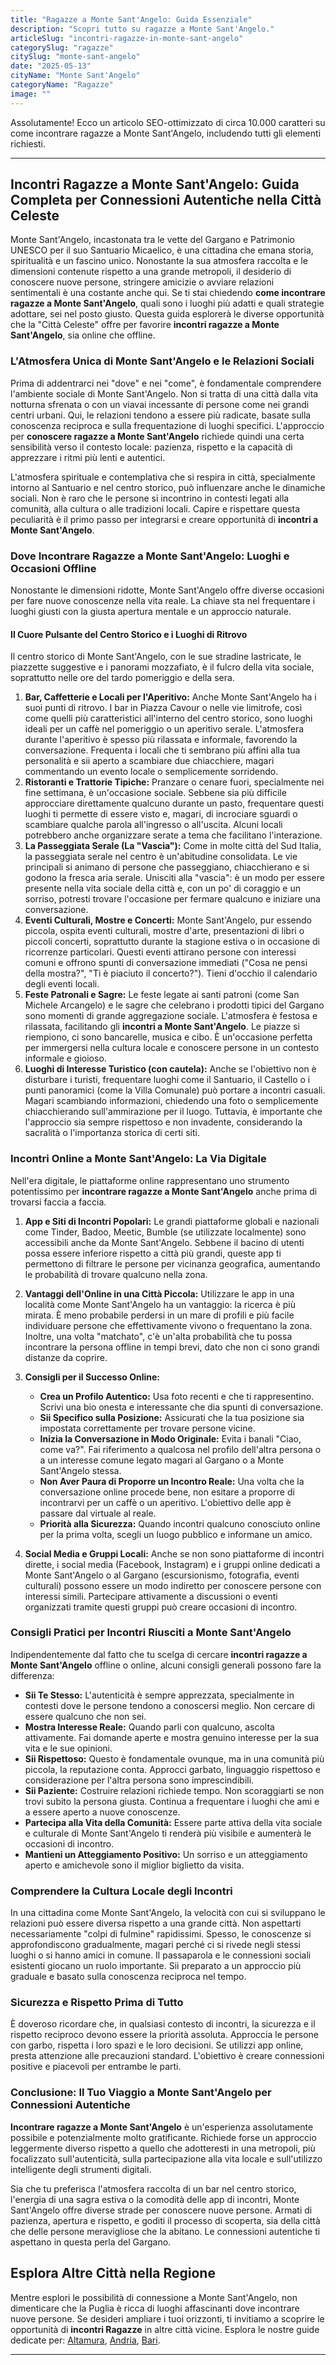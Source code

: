 ```yaml
---
title: "Ragazze a Monte Sant'Angelo: Guida Essenziale"
description: "Scopri tutto su ragazze a Monte Sant'Angelo."
articleSlug: "incontri-ragazze-in-monte-sant-angelo" 
categorySlug: "ragazze"
citySlug: "monte-sant-angelo"
date: "2025-05-13"
cityName: "Monte Sant'Angelo"
categoryName: "Ragazze"
image: ""
---
```


Assolutamente! Ecco un articolo SEO-ottimizzato di circa 10.000 caratteri su come incontrare ragazze a Monte Sant'Angelo, includendo tutti gli elementi richiesti.

---

## Incontri Ragazze a Monte Sant'Angelo: Guida Completa per Connessioni Autentiche nella Città Celeste

Monte Sant'Angelo, incastonata tra le vette del Gargano e Patrimonio UNESCO per il suo Santuario Micaelico, è una cittadina che emana storia, spiritualità e un fascino unico. Nonostante la sua atmosfera raccolta e le dimensioni contenute rispetto a una grande metropoli, il desiderio di conoscere nuove persone, stringere amicizie o avviare relazioni sentimentali è una costante anche qui. Se ti stai chiedendo **come incontrare ragazze a Monte Sant'Angelo**, quali sono i luoghi più adatti e quali strategie adottare, sei nel posto giusto. Questa guida esplorerà le diverse opportunità che la "Città Celeste" offre per favorire **incontri ragazze a Monte Sant'Angelo**, sia online che offline.

### L'Atmosfera Unica di Monte Sant'Angelo e le Relazioni Sociali

Prima di addentrarci nei "dove" e nei "come", è fondamentale comprendere l'ambiente sociale di Monte Sant'Angelo. Non si tratta di una città dalla vita notturna sfrenata o con un viavai incessante di persone come nei grandi centri urbani. Qui, le relazioni tendono a essere più radicate, basate sulla conoscenza reciproca e sulla frequentazione di luoghi specifici. L'approccio per **conoscere ragazze a Monte Sant'Angelo** richiede quindi una certa sensibilità verso il contesto locale: pazienza, rispetto e la capacità di apprezzare i ritmi più lenti e autentici.

L'atmosfera spirituale e contemplativa che si respira in città, specialmente intorno al Santuario e nel centro storico, può influenzare anche le dinamiche sociali. Non è raro che le persone si incontrino in contesti legati alla comunità, alla cultura o alle tradizioni locali. Capire e rispettare questa peculiarità è il primo passo per integrarsi e creare opportunità di **incontri a Monte Sant'Angelo**.

### Dove Incontrare Ragazze a Monte Sant'Angelo: Luoghi e Occasioni Offline

Nonostante le dimensioni ridotte, Monte Sant'Angelo offre diverse occasioni per fare nuove conoscenze nella vita reale. La chiave sta nel frequentare i luoghi giusti con la giusta apertura mentale e un approccio naturale.

#### Il Cuore Pulsante del Centro Storico e i Luoghi di Ritrovo

Il centro storico di Monte Sant'Angelo, con le sue stradine lastricate, le piazzette suggestive e i panorami mozzafiato, è il fulcro della vita sociale, soprattutto nelle ore del tardo pomeriggio e della sera.

1.  **Bar, Caffetterie e Locali per l'Aperitivo:** Anche Monte Sant'Angelo ha i suoi punti di ritrovo. I bar in Piazza Cavour o nelle vie limitrofe, così come quelli più caratteristici all'interno del centro storico, sono luoghi ideali per un caffè nel pomeriggio o un aperitivo serale. L'atmosfera durante l'aperitivo è spesso più rilassata e informale, favorendo la conversazione. Frequenta i locali che ti sembrano più affini alla tua personalità e sii aperto a scambiare due chiacchiere, magari commentando un evento locale o semplicemente sorridendo.
2.  **Ristoranti e Trattorie Tipiche:** Pranzare o cenare fuori, specialmente nei fine settimana, è un'occasione sociale. Sebbene sia più difficile approcciare direttamente qualcuno durante un pasto, frequentare questi luoghi ti permette di essere visto e, magari, di incrociare sguardi o scambiare qualche parola all'ingresso o all'uscita. Alcuni locali potrebbero anche organizzare serate a tema che facilitano l'interazione.
3.  **La Passeggiata Serale (La "Vascia"):** Come in molte città del Sud Italia, la passeggiata serale nel centro è un'abitudine consolidata. Le vie principali si animano di persone che passeggiano, chiacchierano e si godono la fresca aria serale. Unisciti alla "vascia": è un modo per essere presente nella vita sociale della città e, con un po' di coraggio e un sorriso, potresti trovare l'occasione per fermare qualcuno e iniziare una conversazione.
4.  **Eventi Culturali, Mostre e Concerti:** Monte Sant'Angelo, pur essendo piccola, ospita eventi culturali, mostre d'arte, presentazioni di libri o piccoli concerti, soprattutto durante la stagione estiva o in occasione di ricorrenze particolari. Questi eventi attirano persone con interessi comuni e offrono spunti di conversazione immediati ("Cosa ne pensi della mostra?", "Ti è piaciuto il concerto?"). Tieni d'occhio il calendario degli eventi locali.
5.  **Feste Patronali e Sagre:** Le feste legate ai santi patroni (come San Michele Arcangelo) e le sagre che celebrano i prodotti tipici del Gargano sono momenti di grande aggregazione sociale. L'atmosfera è festosa e rilassata, facilitando gli **incontri a Monte Sant'Angelo**. Le piazze si riempiono, ci sono bancarelle, musica e cibo. È un'occasione perfetta per immergersi nella cultura locale e conoscere persone in un contesto informale e gioioso.
6.  **Luoghi di Interesse Turistico (con cautela):** Anche se l'obiettivo non è disturbare i turisti, frequentare luoghi come il Santuario, il Castello o i punti panoramici (come la Villa Comunale) può portare a incontri casuali. Magari scambiando informazioni, chiedendo una foto o semplicemente chiacchierando sull'ammirazione per il luogo. Tuttavia, è importante che l'approccio sia sempre rispettoso e non invadente, considerando la sacralità o l'importanza storica di certi siti.

### Incontri Online a Monte Sant'Angelo: La Via Digitale

Nell'era digitale, le piattaforme online rappresentano uno strumento potentissimo per **incontrare ragazze a Monte Sant'Angelo** anche prima di trovarsi faccia a faccia.

1.  **App e Siti di Incontri Popolari:** Le grandi piattaforme globali e nazionali come Tinder, Badoo, Meetic, Bumble (se utilizzate localmente) sono accessibili anche da Monte Sant'Angelo. Sebbene il bacino di utenti possa essere inferiore rispetto a città più grandi, queste app ti permettono di filtrare le persone per vicinanza geografica, aumentando le probabilità di trovare qualcuno nella zona.
2.  **Vantaggi dell'Online in una Città Piccola:** Utilizzare le app in una località come Monte Sant'Angelo ha un vantaggio: la ricerca è più mirata. È meno probabile perdersi in un mare di profili e più facile individuare persone che effettivamente vivono o frequentano la zona. Inoltre, una volta "matchato", c'è un'alta probabilità che tu possa incontrare la persona offline in tempi brevi, dato che non ci sono grandi distanze da coprire.
3.  **Consigli per il Successo Online:**
    *   **Crea un Profilo Autentico:** Usa foto recenti e che ti rappresentino. Scrivi una bio onesta e interessante che dia spunti di conversazione.
    *   **Sii Specifico sulla Posizione:** Assicurati che la tua posizione sia impostata correttamente per trovare persone vicine.
    *   **Inizia la Conversazione in Modo Originale:** Evita i banali "Ciao, come va?". Fai riferimento a qualcosa nel profilo dell'altra persona o a un interesse comune legato magari al Gargano o a Monte Sant'Angelo stessa.
    *   **Non Aver Paura di Proporre un Incontro Reale:** Una volta che la conversazione online procede bene, non esitare a proporre di incontrarvi per un caffè o un aperitivo. L'obiettivo delle app è passare dal virtuale al reale.
    *   **Priorità alla Sicurezza:** Quando incontri qualcuno conosciuto online per la prima volta, scegli un luogo pubblico e informane un amico.

4.  **Social Media e Gruppi Locali:** Anche se non sono piattaforme di incontri dirette, i social media (Facebook, Instagram) e i gruppi online dedicati a Monte Sant'Angelo o al Gargano (escursionismo, fotografia, eventi culturali) possono essere un modo indiretto per conoscere persone con interessi simili. Partecipare attivamente a discussioni o eventi organizzati tramite questi gruppi può creare occasioni di incontro.

### Consigli Pratici per Incontri Riusciti a Monte Sant'Angelo

Indipendentemente dal fatto che tu scelga di cercare **incontri ragazze a Monte Sant'Angelo** offline o online, alcuni consigli generali possono fare la differenza:

*   **Sii Te Stesso:** L'autenticità è sempre apprezzata, specialmente in contesti dove le persone tendono a conoscersi meglio. Non cercare di essere qualcuno che non sei.
*   **Mostra Interesse Reale:** Quando parli con qualcuno, ascolta attivamente. Fai domande aperte e mostra genuino interesse per la sua vita e le sue opinioni.
*   **Sii Rispettoso:** Questo è fondamentale ovunque, ma in una comunità più piccola, la reputazione conta. Approcci garbato, linguaggio rispettoso e considerazione per l'altra persona sono imprescindibili.
*   **Sii Paziente:** Costruire relazioni richiede tempo. Non scoraggiarti se non trovi subito la persona giusta. Continua a frequentare i luoghi che ami e a essere aperto a nuove conoscenze.
*   **Partecipa alla Vita della Comunità:** Essere parte attiva della vita sociale e culturale di Monte Sant'Angelo ti renderà più visibile e aumenterà le occasioni di incontro.
*   **Mantieni un Atteggiamento Positivo:** Un sorriso e un atteggiamento aperto e amichevole sono il miglior biglietto da visita.

### Comprendere la Cultura Locale degli Incontri

In una cittadina come Monte Sant'Angelo, la velocità con cui si sviluppano le relazioni può essere diversa rispetto a una grande città. Non aspettarti necessariamente "colpi di fulmine" rapidissimi. Spesso, le conoscenze si approfondiscono gradualmente, magari perché ci si rivede negli stessi luoghi o si hanno amici in comune. Il passaparola e le connessioni sociali esistenti giocano un ruolo importante. Sii preparato a un approccio più graduale e basato sulla conoscenza reciproca nel tempo.

### Sicurezza e Rispetto Prima di Tutto

È doveroso ricordare che, in qualsiasi contesto di incontri, la sicurezza e il rispetto reciproco devono essere la priorità assoluta. Approccia le persone con garbo, rispetta i loro spazi e le loro decisioni. Se utilizzi app online, presta attenzione alle precauzioni standard. L'obiettivo è creare connessioni positive e piacevoli per entrambe le parti.

### Conclusione: Il Tuo Viaggio a Monte Sant'Angelo per Connessioni Autentiche

**Incontrare ragazze a Monte Sant'Angelo** è un'esperienza assolutamente possibile e potenzialmente molto gratificante. Richiede forse un approccio leggermente diverso rispetto a quello che adotteresti in una metropoli, più focalizzato sull'autenticità, sulla partecipazione alla vita locale e sull'utilizzo intelligente degli strumenti digitali.

Sia che tu preferisca l'atmosfera raccolta di un bar nel centro storico, l'energia di una sagra estiva o la comodità delle app di incontri, Monte Sant'Angelo offre diverse strade per conoscere nuove persone. Armati di pazienza, apertura e rispetto, e goditi il processo di scoperta, sia della città che delle persone meravigliose che la abitano. Le connessioni autentiche ti aspettano in questa perla del Gargano.

## Esplora Altre Città nella Regione

Mentre esplori le possibilità di connessione a Monte Sant'Angelo, non dimenticare che la Puglia è ricca di luoghi affascinanti dove incontrare nuove persone. Se desideri ampliare i tuoi orizzonti, ti invitiamo a scoprire le opportunità di **incontri Ragazze** in altre città vicine. Esplora le nostre guide dedicate per: [Altamura](/altamura/ragazze/incontri-ragazze-in-altamura), [Andria](/andria/ragazze/incontri-ragazze-in-andria), [Bari](/bari/ragazze/incontri-ragazze-in-bari).

---
